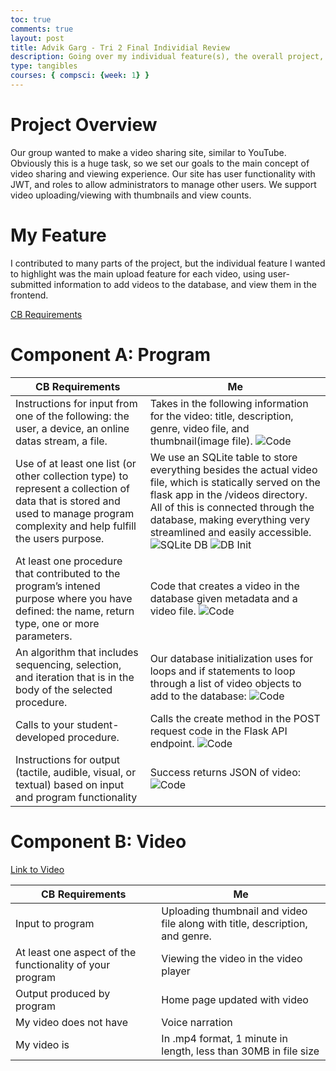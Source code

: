 ```yaml
---
toc: true
comments: true
layout: post
title: Advik Garg - Tri 2 Final Individial Review
description: Going over my individual feature(s), the overall project, and College Board requirements.
type: tangibles
courses: { compsci: {week: 1} }
---
```


# Project Overview
Our group wanted to make a video sharing site, similar to YouTube. Obviously this is a huge task, so we set our goals to the main concept of video sharing and viewing experience. Our site has user functionality with JWT, and roles to allow administrators to manage other users. We support video uploading/viewing with thumbnails and view counts.

# My Feature
I contributed to many parts of the project, but the individual feature I wanted to highlight was the main upload feature for each video, using user-submitted information to add videos to the database, and view them in the frontend.

[CB Requirements](https://apcentral.collegeboard.org/media/pdf/ap-csp-student-task-directions.pdf)

# Component A: Program

| CB Requirements | Me |
|-----------------|----|
| Instructions for input from one of the following: the user, a device, an online datas stream, a file. | Takes in the following information for the video: title, description, genre, video file, and thumbnail(image file). ![Code](https://i.ibb.co/z7jRXKd/image.png) |
| Use of at least one list (or other collection type) to represent a collection of data that is stored and used to manage program complexity and help fulfill the users purpose. | We use an SQLite table to store everything besides the actual video file, which is statically served on the flask app in the /videos directory. All of this is connected through the database, making everything very streamlined and easily accessible. ![SQLite DB](https://i.ibb.co/wKbn37j/image.png) ![DB Init](https://i.ibb.co/qFpCtkH/image.png) |
| At least one procedure that contributed to the program’s intened purpose where you have defined: the name, return type, one or more parameters. | Code that creates a video in the database given metadata and a video file. ![Code](https://i.ibb.co/wwN90Jm/image.png) |
| An algorithm that includes sequencing, selection, and iteration that is in the body of the selected procedure. | Our database initialization uses for loops and if statements to loop through a list of video objects to add to the database: ![Code](https://i.ibb.co/ypVMcyF/image.png) |
| Calls to your student-developed procedure. | Calls the create method in the POST request code in the Flask API endpoint. ![Code](https://i.ibb.co/F0bVnXH/image.png) |
| Instructions for output (tactile, audible, visual, or textual) based on input and program functionality | Success returns JSON of video: ![Code](https://i.ibb.co/yWNkfJw/image.png) |

# Component B: Video

[Link to Video](https://drive.google.com/file/d/1zlfNynV7jhEseaNGTBBQtMx_gxLN4kmW/view?usp=sharing)

| CB Requirements | Me |
|-----------------|----|
| Input to program | Uploading thumbnail and video file along with title, description, and genre. |
| At least one aspect of the functionality of your program | Viewing the video in the video player |
| Output produced by program | Home page updated with video |
| My video does not have | Voice narration |
| My video is | In .mp4 format, 1 minute in length, less than 30MB in file size |